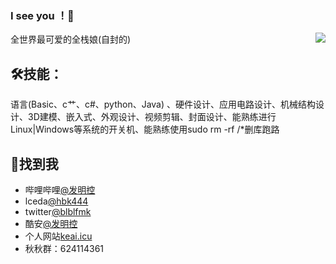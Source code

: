 ### I see you ！👋

<img align="right" src="https://github-readme-stats.vercel.app/api?username=bilibilifmk&show_icons=true&title_color=ff2686&icon_color=FB7299&text_color=FB7299&bg_color=ffffff&hide_title=false" />

全世界最可爱的全栈娘(自封的)

## 🛠技能：
语言(Basic、c艹、c#、python、Java) 、硬件设计、应用电路设计、机械结构设计、3D建模、嵌入式、外观设计、视频剪辑、封面设计、能熟练进行Linux|Windows等系统的开关机、能熟练使用sudo rm -rf /*删库跑路
## 📌找到我

- 哔哩哔哩[@发明控](https://space.bilibili.com/14010836)
- lceda[@hbk444](https://lceda.cn/hbk444)
- twitter[@blblfmk](https://twitter.com/blblfmk?s=09)
- 酷安[@发明控](http://www.coolapk.com/u/1878718)
- 个人网站[keai.icu](http:/keai.icu)
- 秋秋群：624114361

